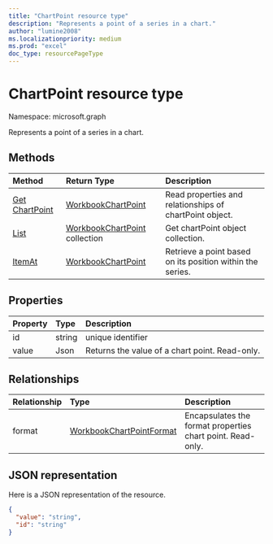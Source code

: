 ```yaml
---
title: "ChartPoint resource type"
description: "Represents a point of a series in a chart."
author: "lumine2008"
ms.localizationpriority: medium
ms.prod: "excel"
doc_type: resourcePageType
---
```


# ChartPoint resource type

Namespace: microsoft.graph

Represents a point of a series in a chart.


## Methods

| Method		   | Return Type	|Description|
|:---------------|:--------|:----------|
|[Get ChartPoint](../api/chartpoint-get.md) | [WorkbookChartPoint](chartpoint.md) |Read properties and relationships of chartPoint object.|
|[List](../api/chartpoint-list.md) | [WorkbookChartPoint](chartpoint.md) collection |Get chartPoint object collection. |
|[ItemAt](../api/chartpointscollection-itemat.md)|[WorkbookChartPoint](chartpoint.md)|Retrieve a point based on its position within the series.|

## Properties
| Property	   | Type	|Description|
|:---------------|:--------|:----------|
|id|string|unique identifier|
|value|Json|Returns the value of a chart point. Read-only.|

## Relationships
| Relationship | Type	|Description|
|:---------------|:--------|:----------|
|format|[WorkbookChartPointFormat](chartpointformat.md)|Encapsulates the format properties chart point. Read-only.|

## JSON representation

Here is a JSON representation of the resource.

<!--{
  "blockType": "resource",
  "optionalProperties": [],
  "keyProperty": "id",
  "baseType": "microsoft.graph.entity",
  "@odata.type": "microsoft.graph.workbookChartPoint"
}-->

```json
{
  "value": "string",
  "id": "string"
}

```

<!-- uuid: 8fcb5dbc-d5aa-4681-8e31-b001d5168d79
2015-10-25 14:57:30 UTC -->
<!-- {
  "type": "#page.annotation",
  "description": "ChartPoint resource",
  "keywords": "",
  "section": "documentation",
  "tocPath": ""
}-->

